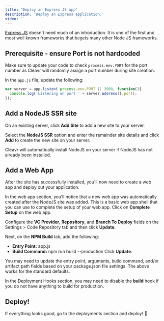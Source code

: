 ```yaml
---
title: "Deploy an Express JS app"
description: 'Deploy an Express application.'
video: ''
---
```


[Express JS](http://expressjs.com/) doesn't need much of an introduction. It is one of the first and most well known frameworks that begets many other Node JS
frameworks.  

## Prerequisite - ensure Port is not hardcoded

Make sure to update your code to check `process.env.PORT` for the port number as Cleavr will randomly assign a port number during site creation. 

In the `app.js` file, update the following: 

```javascript
var server = app.listen( process.env.PORT || 3000, function(){
  console.log('Listening on port ' + server.address().port);
});
```

## Add a NodeJS SSR site

On an existing server, click **Add Site** to add a new site to your server. 

Select the **NodeJS SSR** option and enter the remainder site details and click **Add** to create the new site on your server. 

Cleavr will automatically install NodeJS on your server if NodeJS has not already been installed.  


## Add a Web App

After the site has successfully installed, you'll now need to create a web app and deploy out your application. 

In the web app section, you'll notice that a new web app was automatically created after the NodeJS site was added. This is a basic web app shell
that you can use to complete the setup of your web app. Click on **Complete Setup** on the web app. 

Configure the **VC Provider**, **Repository**, and **Branch To Deploy** fields on the Settings > Code Repository tab and then click **Update**.

Next, on the **NPM Build** tab, add the following: 
- **Entry Point:** app.js
- **Build Command:** npm run build --production
Click **Update**. 

<base-info>
You may need to update the entry point, arguments, build command, and/or artifact path fields based on your package.json file settings. 
The above works for the standard defaults.
</base-info>

In the Deployment Hooks section, you may need to disable the **build** hook if you do not have anything to build for production. 

## Deploy! 
If everything looks good, go to the deployments section and deploy! 🚀
